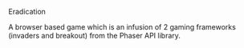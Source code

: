  Eradication
 
 A browser based game which is an infusion of 2 gaming frameworks (invaders and breakout) from the Phaser API library.
